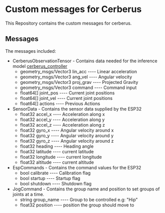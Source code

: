 # Custom messages for Cerberus
This Repository contains the custom messages for cerberus.

## Messages
The messages included:
* CerberusObservationTensor - Contains data needed for the inference model [cerberus_controller](https://github.com/Cerberus-Bachelors/Control)
    - geometry_msgs/Vector3 lin_acc ---- Linear acceleration
    - geometry_msgs/Vector3 ang_vel ---- Angular velocity
    - geometry_msgs/Vector3 proj_grav ---- Projected Gravity
    - geometry_msgs/Vector3 command ---- Command input
    - float64[] joint_pos ---- Current joint positions
    - float64[] joint_vel ---- Current joint positions
    - float64[] actions ---- Previous Actions
* SensorData - Contains the sensor data supplied by the ESP32
    - float32 accel_x ---- Acceleration along x
    - float32 accel_y ---- Acceleration along y
    - float32 accel_z ---- Acceleration along z
    - float32 gyro_x ---- Angular velocity around x
    - float32 gyro_y ---- Angular velocity around y
    - float32 gyro_z ---- Angular velocity around z
    - float32 heading ---- Heading angle
    - float32 latitude ---- current latitude
    - float32 longitude ---- current longitude
    - float32 altitude ---- current altitude
* EspCommands - Contains the command values for the ESP32
    - bool calibrate ---- Calibration flag
    - bool startup ---- Startup flag
    - bool shutdown ---- Shutdown flag
* JogCommand - Contains the group name and position to set groups of joints at a time.
    - string group_name ---- Group to be controlled e.g: "Hip"
    - float32 position ---- position the group should move to